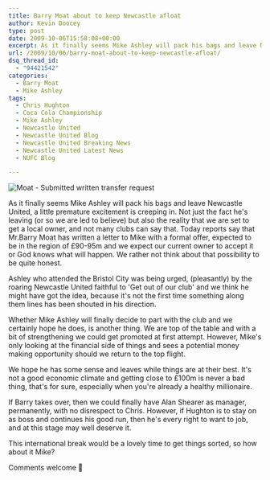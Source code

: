 ```yaml
---
title: Barry Moat about to keep Newcastle afloat
author: Kevin Doocey
type: post
date: 2009-10-06T15:58:08+00:00
excerpt: As it finally seems Mike Ashley will pack his bags and leave Newcastle United, a little premature..
url: /2009/10/06/barry-moat-about-to-keep-newcastle-afloat/
dsq_thread_id:
  - "94421542"
categories:
  - Barry Moat
  - Mike Ashley
tags:
  - Chris Hughton
  - Coca Cola Championship
  - Mike Ashley
  - Newcastle United
  - Newcastle United Blog
  - Newcastle United Breaking News
  - Newcastle United Latest News
  - NUFC Blog

---
```

![Moat - Submitted written transfer request](https://static.guim.co.uk/sys-images/Football/Pix/pictures/2009/8/24/1251109113926/Mike-Ashley-and-Barry-Moa-001.jpg)

As it finally seems Mike Ashley will pack his bags and leave Newcastle United, a little premature excitement is creeping in. Not just the fact he's leaving (or so we are led to believe) but also the reality that we are set to get a local owner, and not many clubs can say that. Today reports say that Mr.Barry Moat has written a letter to Mike with a formal offer, expected to be in the region  of £90-95m and we expect our current owner to accept it or God knows what will happen. We rather not think about that possibility to be quite honest.

Ashley who attended the Bristol City was being urged, (pleasantly) by the roaring Newcastle United faithful to 'Get out of our club' and we think he might have got the idea, because it's not the first time something along them lines has been shouted in his direction.

Whether Mike Ashley will finally decide to part with the club and we certainly hope he does, is another thing. We are top of the table and with a bit of strengthening we could get promoted at first attempt. However, Mike's only looking at the financial side of things and sees a potential money making opportunity should we return to the top flight.

We hope he has some sense and leaves while things are at their best. It's not a good economic climate and getting close to £100m is never a bad thing, that's for sure, especially when you're already a healthy millionaire.

If Barry takes over, then we could finally have Alan Shearer as manager, permanently, with no disrespect to Chris. However, if Hughton is to stay on as boss and continues his good run, then he's every right to want to job, and at this stage may well deserve it.

This international break would be a lovely time to get things sorted, so how about it Mike?

Comments welcome 🙂
